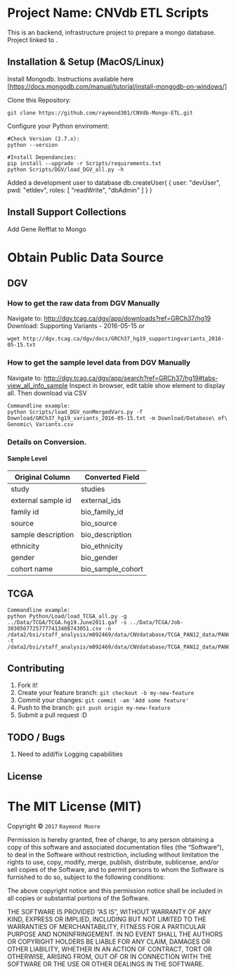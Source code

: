 # Project Name: CNVdb ETL Scripts

This is an backend, infrastructure project to prepare a mongo database. Project linked to <TDB>.

## Installation & Setup (MacOS/Linux)

Install Mongodb. Instructions available here
[https://docs.mongodb.com/manual/tutorial/install-mongodb-on-windows/]
    
Clone this Repository:

    git clone https://github.com/raymond301/CNVdb-Mongo-ETL.git

Configure your Python enviroment: 
   
    #Check Version (2.7.x):
    python --version
    
    #Install Dependancies:
    pip install --upgrade -r Scripts/requirements.txt 
	python Scripts/DGV/load_DGV_all.py -h

Added a development user to database
db.createUser( { user: "devUser", pwd: "etldev", roles: [ "readWrite", "dbAdmin" ] } )

## Install Support Collections

Add Gene Refflat to Mongo


# Obtain Public Data Source

## DGV
### How to get the raw data from DGV Manually
Navigate to: http://dgv.tcag.ca/dgv/app/downloads?ref=GRCh37/hg19
Download: Supporting Variants - 2016-05-15
or

    wget http://dgv.tcag.ca/dgv/docs/GRCh37_hg19_supportingvariants_2016-05-15.txt
    
### How to get the sample level data from DGV Manually
Navigate to: http://dgv.tcag.ca/dgv/app/search?ref=GRCh37/hg19#tabs-view_all_info_sample
Inspect in browser, edit table show element to display all.
Then download via CSV

    Commandline example:
    python Scripts/load_DGV_nonMergedVars.py -f Download/GRCh37_hg19_variants_2016-05-15.txt -m Download/Database\ of\ Genomic\ Variants.csv



### Details on Conversion.
#### Sample Level
Original Column | Converted Field
--------------- | -----------
study | studies
external sample id | external_ids
family id | bio_family_id
source | bio_source
sample description | bio_description
ethnicity | bio_ethnicity
gender | bio_gender
cohort name | bio_sample_cohort



## TCGA

    Commandline example:
    python Python/Load/load_TCGA_all.py -g ../Data/TCGA/TCGA.hg19.June2011.gaf -s ../Data/TCGA/Job-30305677257777413408743051.csv -n /data2/bsi/staff_analysis/m092469/data/CNVdatabase/TCGA_PAN12_data/PANCAN12.Genome_Wide_SNP_6.cna.normal_whitelist -t /data2/bsi/staff_analysis/m092469/data/CNVdatabase/TCGA_PAN12_data/PANCAN12.Genome_Wide_SNP_6.cna.tumor_whitelist



## Contributing

1. Fork it!
2. Create your feature branch: `git checkout -b my-new-feature`
3. Commit your changes: `git commit -am 'Add some feature'`
4. Push to the branch: `git push origin my-new-feature`
5. Submit a pull request :D

## TODO / Bugs
1. Need to add/fix Logging capabilities

## License

The MIT License (MIT)
=====================

Copyright © `2017` `Raymond Moore`

Permission is hereby granted, free of charge, to any person
obtaining a copy of this software and associated documentation
files (the “Software”), to deal in the Software without
restriction, including without limitation the rights to use,
copy, modify, merge, publish, distribute, sublicense, and/or sell
copies of the Software, and to permit persons to whom the
Software is furnished to do so, subject to the following
conditions:

The above copyright notice and this permission notice shall be
included in all copies or substantial portions of the Software.

THE SOFTWARE IS PROVIDED “AS IS”, WITHOUT WARRANTY OF ANY KIND,
EXPRESS OR IMPLIED, INCLUDING BUT NOT LIMITED TO THE WARRANTIES
OF MERCHANTABILITY, FITNESS FOR A PARTICULAR PURPOSE AND
NONINFRINGEMENT. IN NO EVENT SHALL THE AUTHORS OR COPYRIGHT
HOLDERS BE LIABLE FOR ANY CLAIM, DAMAGES OR OTHER LIABILITY,
WHETHER IN AN ACTION OF CONTRACT, TORT OR OTHERWISE, ARISING
FROM, OUT OF OR IN CONNECTION WITH THE SOFTWARE OR THE USE OR
OTHER DEALINGS IN THE SOFTWARE.
